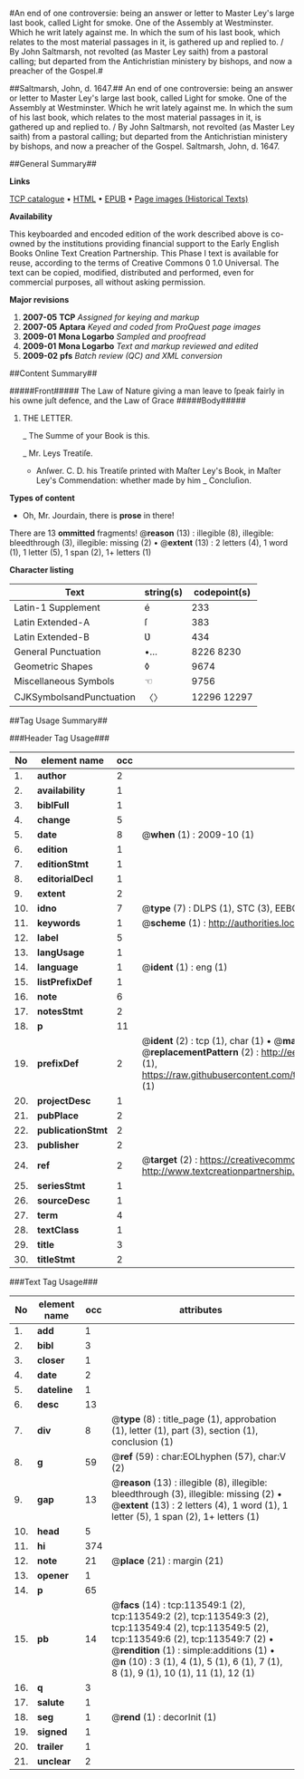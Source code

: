 #An end of one controversie: being an answer or letter to Master Ley's large last book, called Light for smoke. One of the Assembly at Westminster. Which he writ lately against me. In which the sum of his last book, which relates to the most material passages in it, is gathered up and replied to. / By John Saltmarsh, not revolted (as Master Ley saith) from a pastoral calling; but departed from the Antichristian ministery by bishops, and now a preacher of the Gospel.#

##Saltmarsh, John, d. 1647.##
An end of one controversie: being an answer or letter to Master Ley's large last book, called Light for smoke. One of the Assembly at Westminster. Which he writ lately against me. In which the sum of his last book, which relates to the most material passages in it, is gathered up and replied to. / By John Saltmarsh, not revolted (as Master Ley saith) from a pastoral calling; but departed from the Antichristian ministery by bishops, and now a preacher of the Gospel.
Saltmarsh, John, d. 1647.

##General Summary##

**Links**

[TCP catalogue](http://www.ota.ox.ac.uk/tcp/)  • 
[HTML](http://tei.it.ox.ac.uk/tcp/Texts-HTML/free/A93/A93589.html)  • 
[EPUB](http://tei.it.ox.ac.uk/tcp/Texts-EPUB/free/A93/A93589.epub) • 
[Page images (Historical Texts)](https://data.historicaltexts.jisc.ac.uk/view?pubId=eebo-99861415e&pageId=eebo-99861415e-113549-1)

**Availability**

This keyboarded and encoded edition of the
	       work described above is co-owned by the institutions
	       providing financial support to the Early English Books
	       Online Text Creation Partnership. This Phase I text is
	       available for reuse, according to the terms of Creative
	       Commons 0 1.0 Universal. The text can be copied,
	       modified, distributed and performed, even for
	       commercial purposes, all without asking permission.

**Major revisions**

1. __2007-05__ __TCP__ *Assigned for keying and markup*
1. __2007-05__ __Aptara__ *Keyed and coded from ProQuest page images*
1. __2009-01__ __Mona Logarbo__ *Sampled and proofread*
1. __2009-01__ __Mona Logarbo__ *Text and markup reviewed and edited*
1. __2009-02__ __pfs__ *Batch review (QC) and XML conversion*

##Content Summary##

#####Front#####
The Law of Nature giving a man
leave to ſpeak fairly in his owne juſt
defence, and the Law of Grace 
#####Body#####

1. THE LETTER.

    _ The Summe of your Book is this.

    _ Mr. Leys Treatiſe.

      * Anſwer.
C. D. his Treatiſe printed with Maſter Ley's
Book, in Maſter Ley's Commendation: whether
made by him
    _ Concluſion.

**Types of content**

  * Oh, Mr. Jourdain, there is **prose** in there!

There are 13 **ommitted** fragments! 
 @__reason__ (13) : illegible (8), illegible: bleedthrough (3), illegible: missing (2)  •  @__extent__ (13) : 2 letters (4), 1 word (1), 1 letter (5), 1 span (2), 1+ letters (1)

**Character listing**


|Text|string(s)|codepoint(s)|
|---|---|---|
|Latin-1 Supplement|é|233|
|Latin Extended-A|ſ|383|
|Latin Extended-B|Ʋ|434|
|General Punctuation|•…|8226 8230|
|Geometric Shapes|◊|9674|
|Miscellaneous Symbols|☜|9756|
|CJKSymbolsandPunctuation|〈〉|12296 12297|

##Tag Usage Summary##

###Header Tag Usage###

|No|element name|occ|attributes|
|---|---|---|---|
|1.|__author__|2||
|2.|__availability__|1||
|3.|__biblFull__|1||
|4.|__change__|5||
|5.|__date__|8| @__when__ (1) : 2009-10 (1)|
|6.|__edition__|1||
|7.|__editionStmt__|1||
|8.|__editorialDecl__|1||
|9.|__extent__|2||
|10.|__idno__|7| @__type__ (7) : DLPS (1), STC (3), EEBO-CITATION (1), PROQUEST (1), VID (1)|
|11.|__keywords__|1| @__scheme__ (1) : http://authorities.loc.gov/ (1)|
|12.|__label__|5||
|13.|__langUsage__|1||
|14.|__language__|1| @__ident__ (1) : eng (1)|
|15.|__listPrefixDef__|1||
|16.|__note__|6||
|17.|__notesStmt__|2||
|18.|__p__|11||
|19.|__prefixDef__|2| @__ident__ (2) : tcp (1), char (1)  •  @__matchPattern__ (2) : ([0-9\-]+):([0-9IVX]+) (1), (.+) (1)  •  @__replacementPattern__ (2) : http://eebo.chadwyck.com/downloadtiff?vid=$1&page=$2 (1), https://raw.githubusercontent.com/textcreationpartnership/Texts/master/tcpchars.xml#$1 (1)|
|20.|__projectDesc__|1||
|21.|__pubPlace__|2||
|22.|__publicationStmt__|2||
|23.|__publisher__|2||
|24.|__ref__|2| @__target__ (2) : https://creativecommons.org/publicdomain/zero/1.0/ (1), http://www.textcreationpartnership.org/docs/. (1)|
|25.|__seriesStmt__|1||
|26.|__sourceDesc__|1||
|27.|__term__|4||
|28.|__textClass__|1||
|29.|__title__|3||
|30.|__titleStmt__|2||


###Text Tag Usage###

|No|element name|occ|attributes|
|---|---|---|---|
|1.|__add__|1||
|2.|__bibl__|3||
|3.|__closer__|1||
|4.|__date__|2||
|5.|__dateline__|1||
|6.|__desc__|13||
|7.|__div__|8| @__type__ (8) : title_page (1), approbation (1), letter (1), part (3), section (1), conclusion (1)|
|8.|__g__|59| @__ref__ (59) : char:EOLhyphen (57), char:V (2)|
|9.|__gap__|13| @__reason__ (13) : illegible (8), illegible: bleedthrough (3), illegible: missing (2)  •  @__extent__ (13) : 2 letters (4), 1 word (1), 1 letter (5), 1 span (2), 1+ letters (1)|
|10.|__head__|5||
|11.|__hi__|374||
|12.|__note__|21| @__place__ (21) : margin (21)|
|13.|__opener__|1||
|14.|__p__|65||
|15.|__pb__|14| @__facs__ (14) : tcp:113549:1 (2), tcp:113549:2 (2), tcp:113549:3 (2), tcp:113549:4 (2), tcp:113549:5 (2), tcp:113549:6 (2), tcp:113549:7 (2)  •  @__rendition__ (1) : simple:additions (1)  •  @__n__ (10) : 3 (1), 4 (1), 5 (1), 6 (1), 7 (1), 8 (1), 9 (1), 10 (1), 11 (1), 12 (1)|
|16.|__q__|3||
|17.|__salute__|1||
|18.|__seg__|1| @__rend__ (1) : decorInit (1)|
|19.|__signed__|1||
|20.|__trailer__|1||
|21.|__unclear__|2||
